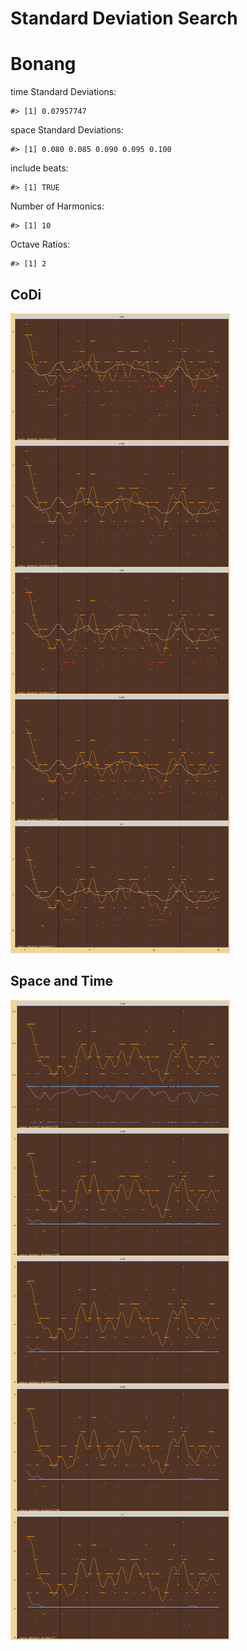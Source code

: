 Standard Deviation Search
================

# Bonang

time Standard Deviations:

    #> [1] 0.07957747

space Standard Deviations:

    #> [1] 0.080 0.085 0.090 0.095 0.100

include beats:

    #> [1] TRUE

Number of Harmonics:

    #> [1] 10

Octave Ratios:

    #> [1] 2

## CoDi

![](../figures/standard_deviation_search/_CoDi-1.png)<!-- -->

## Space and Time

![](../figures/standard_deviation_search/_Spacetime-1.png)<!-- -->
